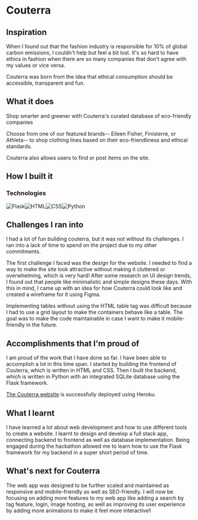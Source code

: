 # Couterra

## Inspiration

When I found out that the fashion industry is responsible for 10% of global carbon emissions, I couldn't help but feel a bit lost. It's so hard to have ethics in fashion when there are so many companies that don't agree with my values or vice versa. 

Couterra was born from the idea that ethical consumption should be accessible, transparent and fun.

## What it does

Shop smarter and greener with Couterra's curated database of eco-friendly companies

Choose from one of our featured brands-- Eileen Fisher, Finisterre, or Athleta-- to shop clothing lines based on their eco-friendliness and ethical standards.

Couterra also allows users to find or post items on the site.

## How I built it

### Technologies
![Flask](https://img.shields.io/badge/Flask-000000?style=for-the-badge&logo=flask&logoColor=white)![HTML](https://img.shields.io/badge/HTML-239120?style=for-the-badge&logo=html5&logoColor=white)![CSS](https://img.shields.io/badge/CSS-239120?&style=for-the-badge&logo=css3&logoColor=white)![Python](https://img.shields.io/badge/Python-14354C?style=for-the-badge&logo=python&logoColor=white)


## Challenges I ran into

I had a lot of fun building couterra, but it was not without its challenges. I ran into a lack of time to spend on the project due to my other commitments.

The first challenge I faced was the design for the website. I needed to find a way to make the site look attractive without making it cluttered or overwhelming, which is very hard! After some research on UI design trends, I found out that people like minimalistic and simple designs these days. With this in mind, I came up with an idea for how Couterra could look like and created a wireframe for it using Figma.

Implementing tables without using the HTML table tag was difficult because I had to use a grid layout to make the containers behave like a table. The goal was to make the code maintainable in case I want to make it mobile-friendly in the future.

## Accomplishments that I'm proud of

I am proud of the work that I have done so far. I have been able to accomplish a lot in this time span. I started by building the frontend of Couterra, which is written in HTML and CSS. Then I built the backend, which is written in Python with an integrated SQLite database using the Flask framework. 

[The Couterra website](https://couterra.onrender.com) is successfully deployed using Heroku.

## What I learnt

I have learned a lot about web development and how to use different tools to create a website. I learnt to design and develop a full stack app, connecting backend to frontend as well as database implementation. Being engaged during the hackathon allowed me to learn how to use the Flask framework for my backend in a super short period of time.

## What's next for Couterra

The web app was designed to be further scaled and maintained as responsive and mobile-friendly as well as SEO-friendly. I will now be focusing on adding more features to my web app like adding a search by tag feature, login, image hosting, as well as improving its user experience by adding more animations to make it feel more interactive1